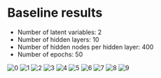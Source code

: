 # Baseline results

* Number of latent variables: 2
* Number of hidden layers: 10
* Number of hidden nodes per hidden layer: 400
* Number of epochs: 50

![0](./0.png)
![1](./1.png)
![2](./2.png)
![3](./3.png)
![4](./4.png)
![5](./5.png)
![6](./6.png)
![7](./7.png)
![8](./8.png)
![9](./9.png)